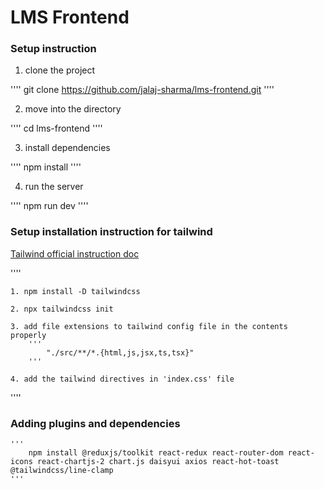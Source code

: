 # LMS Frontend

### Setup instruction

1. clone the project

''''
    git clone https://github.com/jalaj-sharma/lms-frontend.git
''''

2. move into the directory

''''
    cd lms-frontend
''''

3. install dependencies

''''
    npm install
''''

4. run the server

''''
    npm run dev
''''



### Setup installation instruction for tailwind

[Tailwind official instruction doc](https://tailwindcss.com/docs/installation)

''''

    1. npm install -D tailwindcss

    2. npx tailwindcss init

    3. add file extensions to tailwind config file in the contents properly
        '''
            "./src/**/*.{html,js,jsx,ts,tsx}"
        '''

    4. add the tailwind directives in 'index.css' file

''''

### Adding plugins and dependencies
    '''
        npm install @reduxjs/toolkit react-redux react-router-dom react-icons react-chartjs-2 chart.js daisyui axios react-hot-toast @tailwindcss/line-clamp
    '''